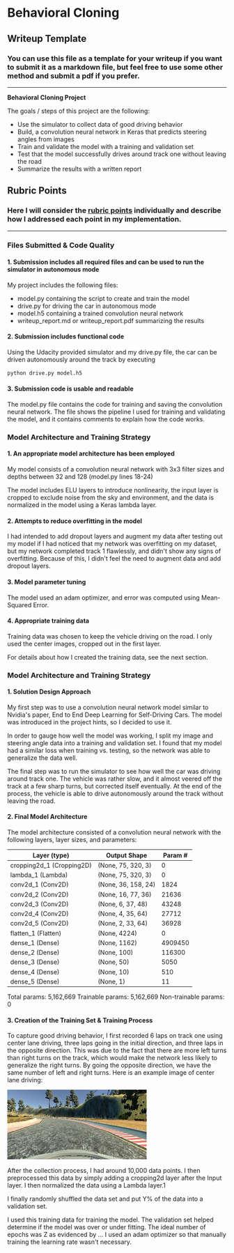 # **Behavioral Cloning** 

## Writeup Template

### You can use this file as a template for your writeup if you want to submit it as a markdown file, but feel free to use some other method and submit a pdf if you prefer.

---

**Behavioral Cloning Project**

The goals / steps of this project are the following:
* Use the simulator to collect data of good driving behavior
* Build, a convolution neural network in Keras that predicts steering angles from images
* Train and validate the model with a training and validation set
* Test that the model successfully drives around track one without leaving the road
* Summarize the results with a written report


[//]: # (Image References)

[image1]: ./1.jpg "Center Image"

## Rubric Points
### Here I will consider the [rubric points](https://review.udacity.com/#!/rubrics/432/view) individually and describe how I addressed each point in my implementation.  

---
### Files Submitted & Code Quality

#### 1. Submission includes all required files and can be used to run the simulator in autonomous mode

My project includes the following files:
* model.py containing the script to create and train the model
* drive.py for driving the car in autonomous mode
* model.h5 containing a trained convolution neural network 
* writeup_report.md or writeup_report.pdf summarizing the results

#### 2. Submission includes functional code
Using the Udacity provided simulator and my drive.py file, the car can be driven autonomously around the track by executing 
```sh
python drive.py model.h5
```

#### 3. Submission code is usable and readable

The model.py file contains the code for training and saving the convolution neural network. The file shows the pipeline I used for training and validating the model, and it contains comments to explain how the code works.

### Model Architecture and Training Strategy

#### 1. An appropriate model architecture has been employed

My model consists of a convolution neural network with 3x3 filter sizes and depths between 32 and 128 (model.py lines 18-24) 

The model includes ELU layers to introduce nonlinearity, the input layer is cropped to exclude noise from the sky and environment, and the data is normalized in the model using a Keras lambda layer. 

#### 2. Attempts to reduce overfitting in the model

I had intended to add dropout layers and augment my data after testing out my model if I had noticed that my network was overfitting on my dataset, but my network completed track 1 flawlessly, and didn't show any signs of overfitting. Because of this, I didn't feel the need to augment data and add dropout layers.

#### 3. Model parameter tuning

The model used an adam optimizer, and error was computed using Mean-Squared Error.

#### 4. Appropriate training data

Training data was chosen to keep the vehicle driving on the road. I only used the center images, cropped out in the first layer. 

For details about how I created the training data, see the next section. 

### Model Architecture and Training Strategy

#### 1. Solution Design Approach

My first step was to use a convolution neural network model similar to Nvidia's paper, End to End Deep Learning for Self-Driving Cars. The model was introduced in the project hints, so I decided to use it.

In order to gauge how well the model was working, I split my image and steering angle data into a training and validation set. I found that my model had a similar loss when training vs. testing, so the network was able to generalize the data well.

The final step was to run the simulator to see how well the car was driving around track one. The vehicle was rather slow, and it almost veered off the track at a few sharp turns, but corrected itself eventually. At the end of the process, the vehicle is able to drive autonomously around the track without leaving the road.

#### 2. Final Model Architecture

The model architecture consisted of a convolution neural network with the following layers, layer sizes, and parameters:

Layer (type) | Output Shape | Param #   
---|---|---
cropping2d_1 (Cropping2D) | (None, 75, 320, 3) | 0         
lambda_1 (Lambda) | (None, 75, 320, 3) | 0         
conv2d_1 (Conv2D) | (None, 36, 158, 24) | 1824      
conv2d_2 (Conv2D) | (None, 16, 77, 36) | 21636     
conv2d_3 (Conv2D) | (None, 6, 37, 48) | 43248     
conv2d_4 (Conv2D) | (None, 4, 35, 64) | 27712     
conv2d_5 (Conv2D) | (None, 2, 33, 64) | 36928     
flatten_1 (Flatten) | (None, 4224) | 0         
dense_1 (Dense) | (None, 1162) | 4909450   
dense_2 (Dense) | (None, 100) | 116300    
dense_3 (Dense) | (None, 50) | 5050      
dense_4 (Dense) | (None, 10) | 510       
dense_5 (Dense) | (None, 1) | 11        


Total params: 5,162,669
Trainable params: 5,162,669
Non-trainable params: 0



#### 3. Creation of the Training Set & Training Process

To capture good driving behavior, I first recorded 6 laps on track one using center lane driving, three laps going in the initial direction, and three laps in the opposite direction. This was due to the fact that there are more left turns than right turns on the track, which would make the network less likely to generalize the right turns. By going the opposite direction, we have the same number of left and right turns. Here is an example image of center lane driving:

![alt text][image1]

After the collection process, I had around 10,000 data points. I then preprocessed this data by simply adding a cropping2d layer after the Input layer. I then normalized the data using a Lambda layer.1


I finally randomly shuffled the data set and put Y% of the data into a validation set. 

I used this training data for training the model. The validation set helped determine if the model was over or under fitting. The ideal number of epochs was Z as evidenced by ... I used an adam optimizer so that manually training the learning rate wasn't necessary.
